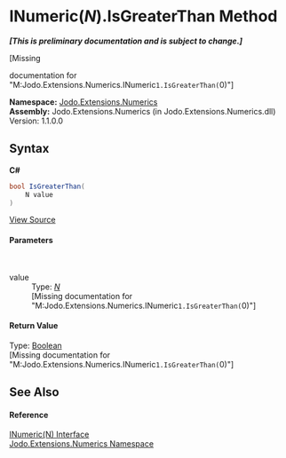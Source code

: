 # INumeric(*N*).IsGreaterThan Method 
 _**\[This is preliminary documentation and is subject to change.\]**_

\[Missing <summary> documentation for "M:Jodo.Extensions.Numerics.INumeric`1.IsGreaterThan(`0)"\]

**Namespace:**&nbsp;<a href="N_Jodo_Extensions_Numerics">Jodo.Extensions.Numerics</a><br />**Assembly:**&nbsp;Jodo.Extensions.Numerics (in Jodo.Extensions.Numerics.dll) Version: 1.1.0.0

## Syntax

**C#**<br />
``` C#
bool IsGreaterThan(
	N value
)
```

<a href="https://github.com/JosephJShort/Jodo.Extensions/blob/main/src/Jodo.Extensions.Numerics/INumeric.cs" rel="noopener noreferrer" title="View the source code">View Source</a><br />

#### Parameters
&nbsp;<dl><dt>value</dt><dd>Type: <a href="T_Jodo_Extensions_Numerics_INumeric_1">*N*</a><br />\[Missing <param name="value"/> documentation for "M:Jodo.Extensions.Numerics.INumeric`1.IsGreaterThan(`0)"\]</dd></dl>

#### Return Value
Type: <a href="https://docs.microsoft.com/dotnet/api/system.boolean" target="_blank" rel="noopener noreferrer">Boolean</a><br />\[Missing <returns> documentation for "M:Jodo.Extensions.Numerics.INumeric`1.IsGreaterThan(`0)"\]

## See Also


#### Reference
<a href="T_Jodo_Extensions_Numerics_INumeric_1">INumeric(N) Interface</a><br /><a href="N_Jodo_Extensions_Numerics">Jodo.Extensions.Numerics Namespace</a><br />